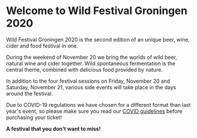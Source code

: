 # Welcome to Wild Festival Groningen 2020

Wild Festival Groningen 2020 is the second edition of an unique beer, wine, cider and food festival in one.

During the weekend of November 20 we bring the worlds of wild beer, natural wine and cider together. Wild spontaneous fermentation is the central theme, combined with delicious food provided by nature.

In addition to the four festival sessions on Friday, November 20 and Saturday, November 21, various side events will take place in the days around the festival.

Due to COVID-19 regulations we have chosen for a different format than last year's event, so please make sure you read our [COVID guidelines](/covid-guidelines/) before purchasing your ticket!

**A festival that you don't want to miss!**
